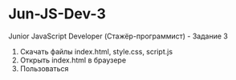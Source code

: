 # Jun-JS-Dev-3
Junior JavaScript Developer (Стажёр-программист) - Задание 3

1. Скачать файлы index.html, style.css, script.js
2. Открыть index.html в браузере
3. Пользоваться